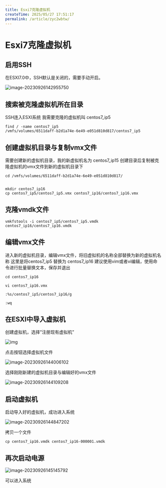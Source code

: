 ```yaml
---
title: Esxi7克隆虚拟机
createTime: 2025/05/27 17:51:17
permalink: /article/zyc2wbtw/
---
```

# Esxi7克隆虚拟机



## 启用SSH

在ESXI7.0中，SSH默认是关闭的，需要手动开启。

![image-20230926142955750](https://imgoss.xgss.net/picgo/image-20230926142955750.png?aliyun)



## 搜索被克隆虚拟机所在目录

SSH连入ESXI系统
我需要克隆的虚拟机叫 centos7_ip5

```
find / -name centos7_ip5
/vmfs/volumes/6511daff-b2d1a74e-6e49-e051d810d817/centos7_ip5
```



## 创建虚拟机目录与复制vmx文件

需要创建新的虚拟机目录，我的新虚拟机名为 centos7_ip15
创建目录后复制被克隆虚拟机的vmx文件到新的虚拟机目录下

```
cd /vmfs/volumes/6511daff-b2d1a74e-6e49-e051d810d817/


mkdir centos7_ip16
cp centos7_ip5/centos7_ip5.vmx centos7_ip16/centos7_ip16.vmx
```



## 克隆vmdk文件

```
vmkfstools -i centos7_ip5/centos7_ip5.vmdk centos7_ip16/centos7_ip16.vmdk
```



## 编辑vmx文件

进入新的虚拟机目录，编辑vmx文件，将旧虚拟机的名称全部替换为新的虚拟机名称
这里是将centos7_ip5 替换为 centos7_ip16
建议使用vim或者vi编辑，使用命令进行批量替换文本，保存并退出



```
cd centos7_ip16

vi centos7_ip16.vmx

:%s/centos7_ip5/centos7_ip16/g

:wq
```



## 在ESXI中导入虚拟机

创建虚拟机，选择”注册现有虚拟机”

![img](https://imgoss.xgss.net/picgo/0068693791f79a6dcdc0463dd5d640dc.png?aliyun)

点击按钮选择虚拟机文件

![image-20230926144006102](https://imgoss.xgss.net/picgo/image-20230926144006102.png?aliyun)

选择刚刚新建的虚拟机目录与编辑好的vmx文件

![image-20230926144109208](https://imgoss.xgss.net/picgo/image-20230926144109208.png?aliyun)

## 启动虚拟机

启动导入好的虚拟机，成功进入系统

![image-20230926144847202](https://imgoss.xgss.net/picgo/image-20230926144847202.png?aliyun)

拷贝一个文件

```
cp centos7_ip16.vmdk centos7_ip16-000001.vmdk
```

## 再次启动电源

![image-20230926145145792](https://imgoss.xgss.net/picgo/image-20230926145145792.png?aliyun)

可以进入系统